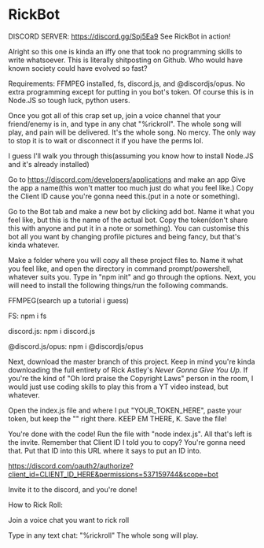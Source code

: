 # RickBot
DISCORD SERVER: https://discord.gg/Spj5Ea9 See RickBot in action!

Alright so this one is kinda an iffy one that took no programming skills to write whatsoever. This is literally shitposting on Github.
Who would have known society could have evolved so fast?

Requirements: FFMPEG installed, fs, discord.js, and @discordjs/opus. No extra programming except for putting in you bot's token. Of course this is in Node.JS so tough luck, python users.

Once you got all of this crap set up, join a voice channel that your friend/enemy is in, and type in any chat "%rickroll". The whole song will play, and pain will be delivered. It's the whole song. No mercy. The only way to stop it is to wait or disconnect it if you have the perms lol.


I guess I'll walk you through this(assuming you know how to install Node.JS and it's already installed)

Go to https://discord.com/developers/applications and make an app
Give the app a name(this won't matter too much just do what you feel like.)
Copy the Client ID cause you're gonna need this.(put in a note or something).

Go to the Bot tab and make a new bot by clicking add bot. Name it what you feel like, but this is the name of the actual bot.
Copy the token(don't share this with anyone and put it in a note or something).
You can customise this bot all you want by changing profile pictures and being fancy, but that's kinda whatever.

Make a folder where you will copy all these project files to. Name it what you feel like, and open the directory in command prompt/powershell, whatever suits you.
Type in "npm init" and go through the options. Next, you will need to install the following things/run the following commands.

FFMPEG(search up a tutorial i guess)

FS: npm i fs

discord.js: npm i discord.js

@discord.js/opus: npm i @discordjs/opus


Next, download the master branch of this project. Keep in mind you're kinda downloading the full entirety of Rick Astley's <i>Never Gonna Give You Up</i>. If you're the kind of "Oh lord praise the Copyright Laws" person in the room, I would just use coding skills to play this from a YT video instead, but whatever.


Open the index.js file and where I put "YOUR_TOKEN_HERE", paste your token, but keep the "" right there. KEEP EM THERE, K. Save the file!

You're done with the code! Run the file with "node index.js".
All that's left is the invite. Remember that Client ID I told you to copy? You're gonna need that. Put that ID into this URL where it says to put an ID into.

https://discord.com/oauth2/authorize?client_id=CLIENT_ID_HERE&permissions=537159744&scope=bot

Invite it to the discord, and you're done!

How to Rick Roll:

Join a voice chat you want to rick roll

Type in any text chat: "%rickroll"
The whole song will play.
